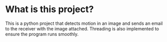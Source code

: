 # What is this project?

This is a python project that detects motion in an image and sends
an email to the receiver with the image attached. Threading is also implemented
to ensure the program runs smoothly.